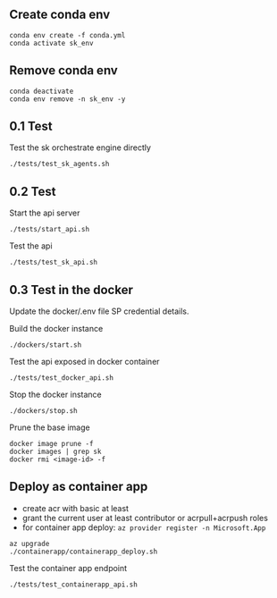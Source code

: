 ## Create conda env
```
conda env create -f conda.yml
conda activate sk_env
```

## Remove conda env
```
conda deactivate
conda env remove -n sk_env -y
```

## 0.1 Test

Test the sk orchestrate engine directly
```
./tests/test_sk_agents.sh
```

## 0.2 Test

Start the api server
```
./tests/start_api.sh
```

Test the api
```
./tests/test_sk_api.sh
```

## 0.3 Test in the docker
Update the docker/.env file SP credential details.

Build the docker instance
```
./dockers/start.sh
```

Test the api exposed in docker container
```
./tests/test_docker_api.sh
```

Stop the docker instance
```
./dockers/stop.sh
```

Prune the base image
```
docker image prune -f
docker images | grep sk
docker rmi <image-id> -f
```

## Deploy as container app
- create acr with basic at least
- grant the current user at least contributor or acrpull+acrpush roles
- for container app deploy: `az provider register -n Microsoft.App`

```
az upgrade
./containerapp/containerapp_deploy.sh
```

Test the container app endpoint
```
./tests/test_containerapp_api.sh
```

